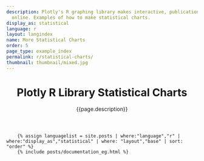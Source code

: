 ```yaml
---
description: Plotly's R graphing library makes interactive, publication-quality graphs
  online. Examples of how to make statistical charts.
display_as: statistical
language: r
layout: langindex
name: More Statistical Charts
order: 5
page_type: example_index
permalink: r/statistical-charts/
thumbnail: thumbnail/mixed.jpg
---
```


<header class="--welcome">
	<div class="--welcome-body">
		<!--div.--wrap-inner-->
		<div class="--title">
			<div class="--body">
				<h1>Plotly R Library Statistical Charts</h1>
				<p>{{page.description}}</p>
			</div>
		</div>
	</div>
</header>

		{% assign languagelist = site.posts | where:"language","r" | where:"display_as","statistical" | where: "layout","base" | sort: "order" %}
        {% include posts/documentation_eg.html %}